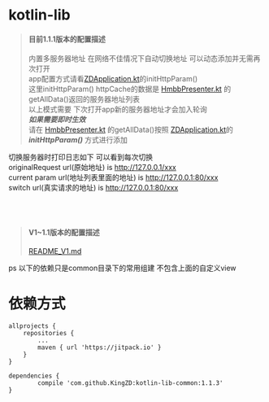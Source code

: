 # kotlin-lib  

>#### 目前1.1.1版本的配置描述
>内置多服务器地址 在网络不佳情况下自动切换地址 可以动态添加并无需再次打开  
app配置方式请看[ZDApplication.kt](https://github.com/KingZD/kotlin-lib-common/blob/master/app/src/main/java/com/zed/example/ZDApplication.kt "ZDApplication")的initHttpParam()  
这里initHttpParam() httpCache的数据是 [HmbbPresenter.kt](https://github.com/KingZD/kotlin-lib-common/blob/master/app/src/main/java/com/zed/example/presenter/HmbbPresenter.kt "HmbbPresenter") 的getAllData()返回的服务器地址列表  
以上模式需要 下次打开app新的服务器地址才会加入轮询  
***如果需要即时生效***  
请在 [HmbbPresenter.kt](https://github.com/KingZD/kotlin-lib-common/blob/master/app/src/main/java/com/zed/example/presenter/HmbbPresenter.kt "HmbbPresenter") 的getAllData()按照 [ZDApplication.kt](https://github.com/KingZD/kotlin-lib-common/blob/master/app/src/main/java/com/zed/example/ZDApplication.kt "ZDApplication")的 ***initHttpParam()*** 方式进行添加

切换服务器时打印日志如下 可以看到每次切换<br/>
originalRequest url(原始地址) is http://127.0.0.1/xxx<br/>
current param url(地址列表里面的地址) is http://127.0.0.1:80/xxx<br/>
switch url(真实请求的地址) is http://127.0.0.1:80/xxx<br/>


<br/><br/>
>#### V1~1.1版本的配置描述
>[README_V1.md](https://github.com/KingZD/kotlin-lib-common/blob/master/README_V1.md "README_V1")

ps 以下的依赖只是common目录下的常用组建 不包含上面的自定义view

依赖方式
==
	allprojects {
		repositories {
			...
			maven { url 'https://jitpack.io' }
		}
	}
  
  	dependencies {
	        compile 'com.github.KingZD:kotlin-lib-common:1.1.3'
	}
